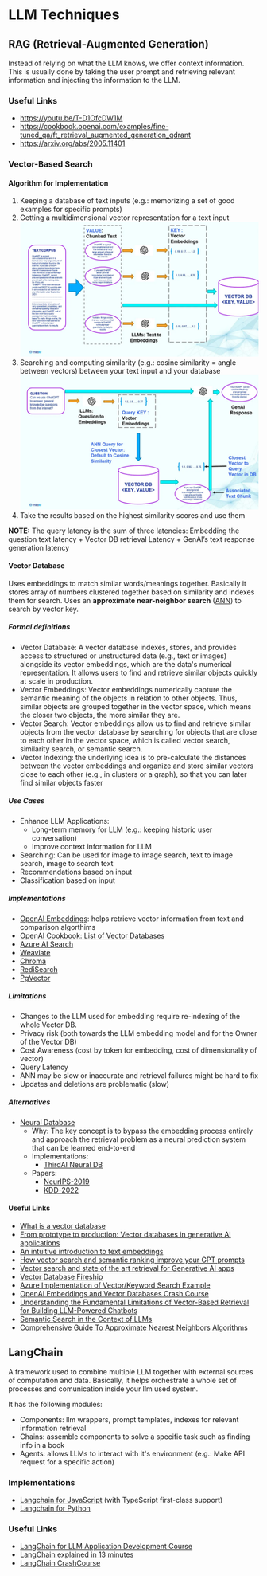 # LLM Techniques


## RAG (Retrieval-Augmented Generation)

Instead of relying on what the LLM knows, we offer context information. This is usually done by taking the user prompt and retrieving relevant information and injecting the information to the LLM.

### Useful Links
- https://youtu.be/T-D1OfcDW1M
- https://cookbook.openai.com/examples/fine-tuned_qa/ft_retrieval_augmented_generation_qdrant
- https://arxiv.org/abs/2005.11401

### Vector-Based Search

#### Algorithm for Implementation
1. Keeping a database of text inputs (e.g.: memorizing a set of good examples for specific prompts)
2. Getting a multidimensional vector representation for a text input
![Preprocess Step](assets/00-llm-techniques-vbs-preprocess-step.webp)
3. Searching and computing similarity (e.g.: cosine similarity = angle between vectors) between your text input and your database
![Search Step](assets/01-llm-techniques-vbs-search-step.webp)
4. Take the results based on the highest similarity scores and use them

**NOTE:** The query latency is the sum of three latencies: Embedding the question text latency + Vector DB retrieval Latency + GenAI’s text response generation latency

#### Vector Database
Uses embeddings to match similar words/meanings together.
Basically it stores array of numbers clustered together based on similarity and indexes them for search.
Uses an **approximate near-neighbor search** ([ANN](https://towardsdatascience.com/comprehensive-guide-to-approximate-nearest-neighbors-algorithms-8b94f057d6b6)) to search by vector key.

##### Formal definitions 

- Vector Database: A vector database indexes, stores, and provides access to structured or unstructured data (e.g., text or images) alongside its vector embeddings, which are the data's numerical representation. It allows users to find and retrieve similar objects quickly at scale in production.
- Vector Embeddings: Vector embeddings numerically capture the semantic meaning of the objects in relation to other objects. Thus, similar objects are grouped together in the vector space, which means the closer two objects, the more similar they are.
- Vector Search: Vector embeddings allow us to find and retrieve similar objects from the vector database by searching for objects that are close to each other in the vector space, which is called vector search, similarity search, or semantic search.
- Vector Indexing: the underlying idea is to pre-calculate the distances between the vector embeddings and organize and store similar vectors close to each other (e.g., in clusters or a graph), so that you can later find similar objects faster

##### Use Cases
- Enhance LLM Applications:
  - Long-term memory for LLM (e.g.: keeping historic user conversation)
  - Improve context information for LLM
- Searching: Can be used for image to image search, text to image search, image to search text
- Recommendations based on input
- Classification based on input

##### Implementations
- [OpenAI Embeddings](https://platform.openai.com/docs/guides/embeddings/what-are-embeddings): helps retrieve vector information from text and comparison algorthims
- [OpenAI Cookbook: List of Vector Databases](https://cookbook.openai.com/examples/vector_databases/readme)
- [Azure AI Search](https://learn.microsoft.com/en-us/azure/search/search-what-is-azure-search)
- [Weaviate](https://github.com/weaviate/weaviate)
- [Chroma](https://github.com/chroma-core/chroma)
- [RediSearch](https://github.com/RediSearch/RediSearch)
- [PgVector](https://github.com/pgvector/pgvector)

##### Limitations
- Changes to the LLM used for embedding require re-indexing of the whole Vector DB.
- Privacy risk (both towards the LLM embedding model and for the Owner of the Vector DB)
- Cost Awareness (cost by token for embedding, cost of dimensionality of vector)
- Query Latency
- ANN may be slow or inaccurate and retrieval failures might be hard to fix
- Updates and deletions are problematic (slow)

##### Alternatives
- [Neural Database](https://medium.com/thirdai-blog/neural-database-next-generation-context-retrieval-system-for-building-specialized-ai-agents-with-861ffa0516e7)
  - Why: The key concept is to bypass the embedding process entirely and approach the retrieval problem as a neural prediction system that can be learned end-to-end
  - Implementations:
    - [ThirdAI Neural DB](https://www.thirdai.com/neuraldb/)
  - Papers:
    - [NeurIPS-2019](https://proceedings.neurips.cc/paper_files/paper/2019/file/69cd21a0e0b7d5f05dc88a0be36950c7-Paper.pdf)
    - [KDD-2022](https://dl.acm.org/doi/10.1145/3534678.3539414)

#### Useful Links

- [What is a vector database](https://weaviate.io/blog/what-is-a-vector-database)
- [From prototype to production: Vector databases in generative AI applications](https://stackoverflow.blog/2023/10/09/from-prototype-to-production-vector-databases-in-generative-ai-applications/)
- [An intuitive introduction to text embeddings](https://stackoverflow.blog/2023/11/09/an-intuitive-introduction-to-text-embeddings/)
- [How vector search and semantic ranking improve your GPT prompts](https://youtu.be/Xwx1DJ0OqCk)
- [Vector search and state of the art retrieval for Generative AI apps](https://youtu.be/lSzc1MJktAo)
- [Vector Database Fireship](https://youtu.be/klTvEwg3oJ4)
- [Azure Implementation of Vector/Keyword Search Example](https://gist.github.com/pablocastro/90677135ddbd1f8a4783006f6e890edf)
- [OpenAI Embeddings and Vector Databases Crash Course](https://youtu.be/ySus5ZS0b94)
- [Understanding the Fundamental Limitations of Vector-Based Retrieval for Building LLM-Powered Chatbots](https://medium.com/thirdai-blog/understanding-the-fundamental-limitations-of-vector-based-retrieval-for-building-llm-powered-48bb7b5a57b3)
- [Semantic Search in the Context of LLMs](https://medium.com/@zahmed333/semantic-search-in-the-context-of-llms-7961308cd6ad)
- [Comprehensive Guide To Approximate Nearest Neighbors Algorithms](https://towardsdatascience.com/comprehensive-guide-to-approximate-nearest-neighbors-algorithms-8b94f057d6b6)

## LangChain

A framework used to combine multiple LLM together with external sources of computation and data. Basically, it helps orchestrate a whole set of processes and comunication inside your llm used system.

It has the following modules:
- Components: llm wrappers, prompt templates, indexes for relevant information retrieval
- Chains: assemble components to solve a specific task such as finding info in a book
- Agents: allows LLMs to interact with it's environment (e.g.: Make API request for a specific action)

### Implementations
- [Langchain for JavaScript](https://github.com/langchain-ai/langchainjs) (with TypeScript first-class support)
- [Langchain for Python](https://python.langchain.com/docs/get_started/introduction)

### Useful Links
- [LangChain for LLM Application Development Course](https://learn.deeplearning.ai/langchain/lesson/2/models,-prompts-and-parsers)
- [LangChain explained in 13 minutes](https://youtu.be/aywZrzNaKjs)
- [LangChain CrashCourse](https://youtu.be/lG7Uxts9SXs)
